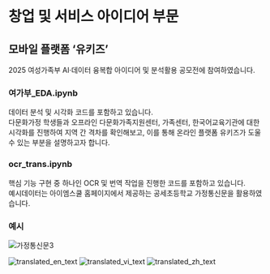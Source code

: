 # 창업 및 서비스 아이디어 부문
## 모바일 플랫폼 ‘유키즈’

2025 여성가족부 AI·데이터 융복합 아이디어 및 분석활용 공모전에 참여하였습니다.

### 여가부_EDA.ipynb
데이터 분석 및 시각화 코드를 포함하고 있습니다. <br>다문화가정 학생들과 오프라인 다문화가족지원센터, 가족센터, 한국어교육기관에 대한 시각화를 진행하여 지역 간 격차를 확인해보고, 이를 통해 온라인 플랫폼 유키즈가 도울 수 있는 부분을 설명하고자 합니다.


### ocr_trans.ipynb
핵심 기능 구현 중 하나인 OCR 및 번역 작업을 진행한 코드를 포함하고 있습니다. <br>예시데이터는 아이엠스쿨 홈페이지에서 제공하는 공세초등학교 가정통신문을 활용하였습니다.



### 예시
![가정통신문3](https://github.com/user-attachments/assets/6d03f919-ac0f-44ee-a9e5-9e62c895099e)



![translated_en_text](https://github.com/user-attachments/assets/eafd8e8f-30c3-4561-bf2f-08bffa8f8e43)
![translated_vi_text](https://github.com/user-attachments/assets/7feb8851-2cf2-4747-8d09-0311d334dd2e)
![translated_zh_text](https://github.com/user-attachments/assets/8b6abec3-f574-4189-8381-41bb155b70b9)
